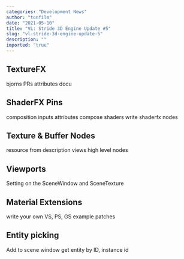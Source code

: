 ```yaml
---
categories: "Development News"
author: "tonfilm"
date: "2021-05-10"
title: "VL: Stride 3D Engine Update #5"
slug: "vl-stride-3d-engine-update-5"
description: ""
imported: "true"
---
```



## TextureFX
bjorns PRs
attributes
docu

## ShaderFX Pins
composition inputs
attributes
compose shaders
write shaderfx nodes

## Texture & Buffer Nodes
resource from description
views
high level nodes

## Viewports
Setting on the SceneWindow and SceneTexture

## Material Extensions
write your own VS, PS, GS
example patches

## Entity picking
Add to scene window
get entity by ID, instance id